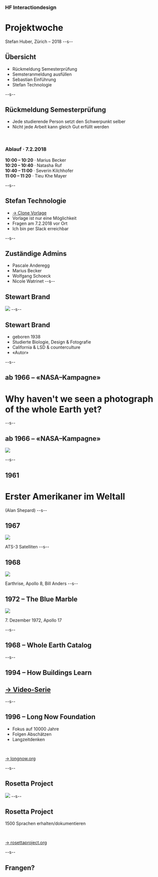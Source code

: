 ### HF Interactiondesign
# Projektwoche



Stefan Huber, Zürich – 2018 <!-- .element: class="footer" -->
--s--
## Übersicht
* Rückmeldung Semesterprüfung
* Semsteranmeldung ausfüllen
* Sebastian Einführung
* Stefan Technologie

--s--
## Rückmeldung Semesterprüfung
* Jede studierende Person setzt den Schwerpunkt selber
* Nicht jede Arbeit kann gleich Gut erfüllt werden

<br>

### Ablauf · 7.2.2018
**10:00 – 10:20** · Marius Becker   
**10:20 – 10:40** · Natasha Ruf  
**10:40 – 11:00** · Severin Kilchhofer  
**11:00 – 11:20** · Tieu Khe Mayer  


--s--
## Stefan Technologie

* [→ Clone Vorlage](https://github.com/logrinto/IAD2017.projektwoche.wec)
* Vorlage ist nur eine Möglichkeit
* Fragen am 7.2.2018 vor Ort
* Ich bin per Slack erreichbar

--s--
## Zuständige Admins
* Pascale Anderegg
* Marius Becker
* Wolfgang Schoeck
* Nicole Watrinet
--s--
## Stewart Brand
![](./img/Stewart_Brand_-Sausalito,_California,_USA_-at_home-14Dec2010.jpg) <!-- .element: class="pic" -->
--s--
## Stewart Brand

* geboren 1938
* Studierte Biologie, Design & Fotografie
* California & LSD & counterculture
* «Autor»

--s--
## ab 1966 – «NASA–Kampagne»

# Why haven't we seen a photograph of the whole Earth yet?
--s--
## ab 1966 – «NASA–Kampagne»

![](./img/stewart-brand.jpg) <!-- .element: class="pic" -->

--s--
## 1961

# Erster Amerikaner im Weltall
(Alan Shepard)
--s--
## 1967
![](./img/ATSIII_10NOV67_153107.jpg) <!-- .element: class="pic" -->

ATS-3 Satelliten <!-- .element: class="footer" -->
--s--
## 1968

![](./img/EL-2001-00365p.jpg) <!-- .element: class="pic" -->

Earthrise, Apollo 8, Bill Anders <!-- .element: class="footer" -->
--s--
## 1972 – The Blue Marble


![](./img/AS17-148-22727p.jpg) <!-- .element: class="pic" -->


7\. Dezember 1972, Apollo 17 <!-- .element: class="footer" -->

--s--
## 1968 – Whole Earth Catalog
--s--
## 1994 – How Buildings Learn

## [→ Video-Serie](https://www.youtube.com/user/brandst/videos)
--s--
## 1996 – Long Now Foundation
* Fokus auf 10000 Jahre
* Folgen Abschätzen
* Langzeitdenken

<br>

[→ longnow.org](http://longnow.org/)

--s--
## Rosetta Project

![](./img/Rosetta_Stone.JPG) <!-- .element: class="pic" -->
--s--
## Rosetta Project

1500 Sprachen erhalten/dokumentieren

<br>

[→ rosettaproject.org](http://rosettaproject.org/)

--s--
## Frangen?
